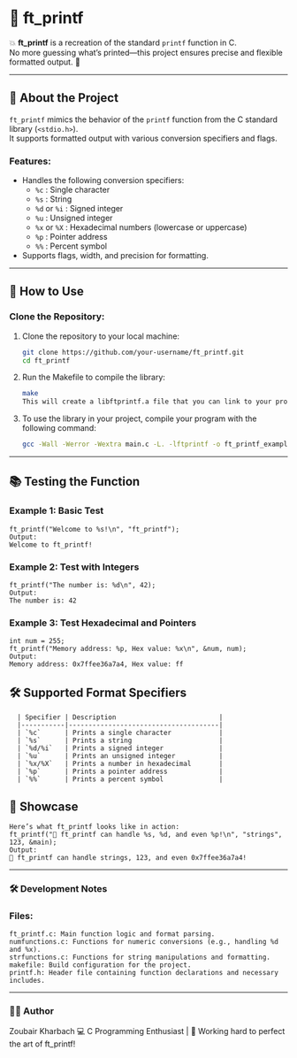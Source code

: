 # 📣 ft_printf

💥 **ft_printf** is a recreation of the standard `printf` function in C.  
No more guessing what’s printed—this project ensures precise and flexible formatted output. 🚀

---

## 📖 About the Project

`ft_printf` mimics the behavior of the `printf` function from the C standard library (`<stdio.h>`).  
It supports formatted output with various conversion specifiers and flags.

### Features:
- Handles the following conversion specifiers:
  - `%c` : Single character
  - `%s` : String
  - `%d` or `%i` : Signed integer
  - `%u` : Unsigned integer
  - `%x` or `%X` : Hexadecimal numbers (lowercase or uppercase)
  - `%p` : Pointer address
  - `%%` : Percent symbol
- Supports flags, width, and precision for formatting.

---

## 🚀 How to Use

### Clone the Repository:
1. Clone the repository to your local machine:
   ```bash
   git clone https://github.com/your-username/ft_printf.git
   cd ft_printf
2. Run the Makefile to compile the library:
    ```bash
    make
    This will create a libftprintf.a file that you can link to your projects.
3. To use the library in your project, compile your program with the following command:
    ```bash
    gcc -Wall -Werror -Wextra main.c -L. -lftprintf -o ft_printf_example

---
## 📚 Testing the Function


  ### Example 1: Basic Test
  
    ft_printf("Welcome to %s!\n", "ft_printf");
    Output:
    Welcome to ft_printf!
  
  ### Example 2: Test with Integers
  
    ft_printf("The number is: %d\n", 42);
    Output:
    The number is: 42
  
  ### Example 3: Test Hexadecimal and Pointers
     
    int num = 255;
    ft_printf("Memory address: %p, Hex value: %x\n", &num, num);
    Output:
    Memory address: 0x7ffee36a7a4, Hex value: ff

## 🛠️ Supported Format Specifiers
      
      | Specifier | Description                          |
      |-----------|--------------------------------------|
      | `%c`      | Prints a single character            |
      | `%s`      | Prints a string                      |
      | `%d/%i`   | Prints a signed integer              |
      | `%u`      | Prints an unsigned integer           |
      | `%x/%X`   | Prints a number in hexadecimal       |
      | `%p`      | Prints a pointer address             |
      | `%%`      | Prints a percent symbol              |

## 🌟 Showcase
    Here’s what ft_printf looks like in action:
    ft_printf("🚀 ft_printf can handle %s, %d, and even %p!\n", "strings", 123, &main);
    Output:
    🚀 ft_printf can handle strings, 123, and even 0x7ffee36a7a4!
    
---

### 🛠️ Development Notes
  ### Files:

    ft_printf.c: Main function logic and format parsing.
    numfunctions.c: Functions for numeric conversions (e.g., handling %d and %x).
    strfunctions.c: Functions for string manipulations and formatting.
    makefile: Build configuration for the project.
    printf.h: Header file containing function declarations and necessary includes.
---
### 👨‍💻 Author
Zoubair Kharbach
💻 C Programming Enthusiast | 🌟 Working hard to perfect the art of ft_printf!

